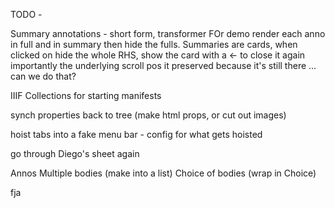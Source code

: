 TODO - 

Summary annotations - short form, transformer
FOr demo render each anno in full and in summary then hide the fulls.
Summaries are cards, when clicked on hide the whole RHS, show the card with a <- to close it again
importantly the underlying scroll pos it preserved because it's still there ... can we do that?

IIIF Collections for starting manifests


synch properties back to tree (make html props, or cut out images)

hoist tabs into a fake menu bar - config for what gets hoisted

go through Diego's sheet again


Annos
Multiple bodies (make into a list)
Choice of bodies (wrap in Choice)

fja